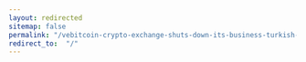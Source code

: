 ```yaml
---
layout: redirected
sitemap: false
permalink: "/vebitcoin-crypto-exchange-shuts-down-its-business-turkish-financial-watchdog-investigates/"
redirect_to:  "/"
---
```

